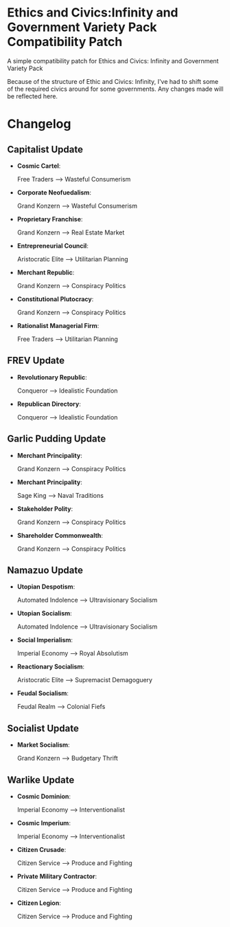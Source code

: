 # Ethics and Civics:Infinity and Government Variety Pack Compatibility Patch
A simple compatibility patch for Ethics and Civics: Infinity and Government Variety Pack

Because of the structure of Ethic and Civics: Infinity, I've had to shift some of the required civics around for some governments. Any changes made will be reflected here.

# Changelog
## Capitalist Update
- **Cosmic Cartel**:

  Free Traders --> Wasteful Consumerism
  
- **Corporate Neofuedalism**:

  Grand Konzern --> Wasteful Consumerism
  
- **Proprietary Franchise**:

  Grand Konzern --> Real Estate Market
  
- **Entrepreneurial Council**:

  Aristocratic Elite --> Utilitarian Planning
  
- **Merchant Republic**:

  Grand Konzern --> Conspiracy Politics
  
- **Constitutional Plutocracy**:

  Grand Konzern --> Conspiracy Politics
  
- **Rationalist Managerial Firm**:

  Free Traders --> Utilitarian Planning

## FREV Update
- **Revolutionary Republic**:

  Conqueror --> Idealistic Foundation
  
- **Republican Directory**:

  Conqueror --> Idealistic Foundation

## Garlic Pudding Update
- **Merchant Principality**:

  Grand Konzern --> Conspiracy Politics
  
- **Merchant Principality**:

  Sage King --> Naval Traditions
  
- **Stakeholder Polity**:

  Grand Konzern --> Conspiracy Politics
  
- **Shareholder Commonwealth**:

  Grand Konzern --> Conspiracy Politics

## Namazuo Update
- **Utopian Despotism**:

  Automated Indolence --> Ultravisionary Socialism
  
- **Utopian Socialism**:

  Automated Indolence --> Ultravisionary Socialism
  
- **Social Imperialism**:

  Imperial Economy --> Royal Absolutism
  
- **Reactionary Socialism**:

  Aristocratic Elite --> Supremacist Demagoguery
  
- **Feudal Socialism**:

  Feudal Realm --> Colonial Fiefs

## Socialist Update
- **Market Socialism**:

  Grand Konzern --> Budgetary Thrift

## Warlike Update
- **Cosmic Dominion**:

  Imperial Economy --> Interventionalist
  
- **Cosmic Imperium**:

  Imperial Economy --> Interventionalist
  
- **Citizen Crusade**:

  Citizen Service --> Produce and Fighting
  
- **Private Military Contractor**:

  Citizen Service --> Produce and Fighting
  
- **Citizen Legion**:

  Citizen Service --> Produce and Fighting
